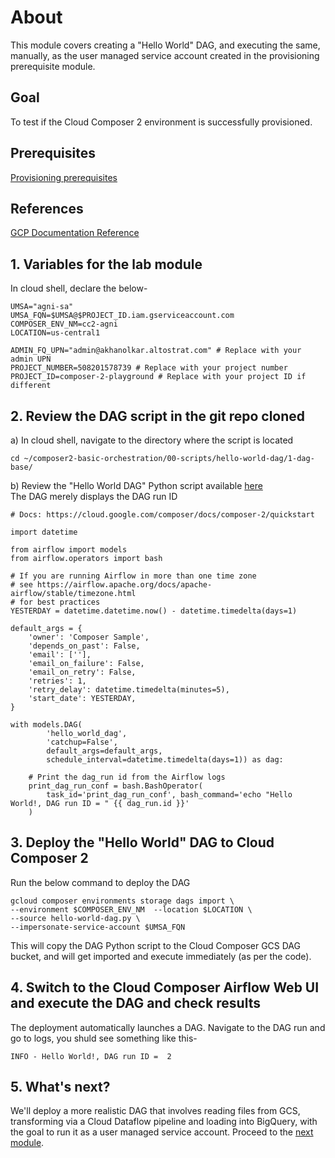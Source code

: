 # About

This module covers creating a "Hello World" DAG, and executing the same, manually, as the user managed service account created in the provisioning prerequisite module.<br>

## Goal
To test if the Cloud Composer 2 environment is successfully provisioned.

## Prerequisites
[Provisioning prerequisites](02-prerequisites.md)<br>

## References
[GCP Documentation Reference](https://cloud.google.com/composer/docs/composer-2/quickstart)<br>

## 1. Variables for the lab module

In cloud shell, declare the below-
```
UMSA="agni-sa"
UMSA_FQN=$UMSA@$PROJECT_ID.iam.gserviceaccount.com
COMPOSER_ENV_NM=cc2-agni
LOCATION=us-central1

ADMIN_FQ_UPN="admin@akhanolkar.altostrat.com" # Replace with your admin UPN
PROJECT_NUMBER=508201578739 # Replace with your project number
PROJECT_ID=composer-2-playground # Replace with your project ID if different
```

## 2. Review the DAG script in the git repo cloned 

a) In cloud shell, navigate to the directory where the script is located
```
cd ~/composer2-basic-orchestration/00-scripts/hello-world-dag/1-dag-base/
```

b) Review the "Hello World DAG" Python script available [here](00-scripts/hello-world-dag/1-dag-base/hello-world-dag.py)
<br>
The DAG merely displays the DAG run ID

```
# Docs: https://cloud.google.com/composer/docs/composer-2/quickstart

import datetime

from airflow import models
from airflow.operators import bash

# If you are running Airflow in more than one time zone
# see https://airflow.apache.org/docs/apache-airflow/stable/timezone.html
# for best practices
YESTERDAY = datetime.datetime.now() - datetime.timedelta(days=1)

default_args = {
    'owner': 'Composer Sample',
    'depends_on_past': False,
    'email': [''],
    'email_on_failure': False,
    'email_on_retry': False,
    'retries': 1,
    'retry_delay': datetime.timedelta(minutes=5),
    'start_date': YESTERDAY,
}

with models.DAG(
        'hello_world_dag',
        'catchup=False',
        default_args=default_args,
        schedule_interval=datetime.timedelta(days=1)) as dag:

    # Print the dag_run id from the Airflow logs
    print_dag_run_conf = bash.BashOperator(
        task_id='print_dag_run_conf', bash_command='echo "Hello World!, DAG run ID = " {{ dag_run.id }}'
    )
```

## 3. Deploy the "Hello World" DAG to Cloud Composer 2

Run the below command to deploy the DAG

```
gcloud composer environments storage dags import \
--environment $COMPOSER_ENV_NM  --location $LOCATION \
--source hello-world-dag.py \
--impersonate-service-account $UMSA_FQN
```

This will copy the DAG Python script to the Cloud Composer GCS DAG bucket, and will get imported and execute immediately (as per the code).

## 4. Switch to the Cloud Composer Airflow Web UI and execute the DAG and check results

The deployment automatically launches a DAG.
Navigate to the DAG run and go to logs, you shuld see something like this-
```
INFO - Hello World!, DAG run ID =  2
```

## 5. What's next?

We'll deploy a more realistic DAG that involves reading files from GCS, transforming via a Cloud Dataflow pipeline and loading into BigQuery, with the goal to run it as a user managed service account. Proceed to the [next module](04-data-integration-dag.md).
